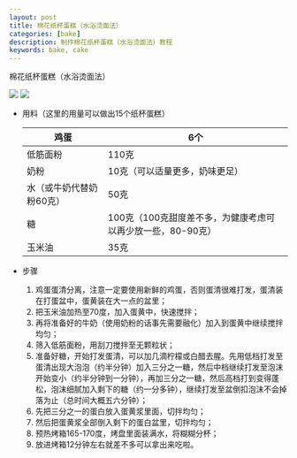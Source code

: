 ```yaml
---
layout: post
title: 棉花纸杯蛋糕（水浴烫面法）
categories: [bake]
description: 制作棉花纸杯蛋糕（水浴烫面法）教程
keywords: bake, cake
---
```


棉花纸杯蛋糕（水浴烫面法）

<img src="/images/posts/Water-bathed Cup Cake/1.jpg"/>

<img src="/images/posts/Water-bathed Cup Cake/2.jpg"/>

* 用料（这里的用量可以做出15个纸杯蛋糕）

  | 鸡蛋                     | 6个                                                         |
  | ------------------------ | ----------------------------------------------------------- |
  | 低筋面粉                 | 110克                                                       |
  | 奶粉                     | 10克（可以适量更多，奶味更足）                              |
  | 水（或牛奶代替奶粉60克） | 50克                                                        |
  | 糖                       | 100克（100克甜度差不多，为健康考虑可以再少放一些，80-90克） |
  | 玉米油                   | 35克                                                        |

* 步骤

  1. 鸡蛋蛋清分离，注意一定要使用新鲜的鸡蛋，否则蛋清很难打发，蛋清装在打蛋盆中，蛋黄装在大一点的盆里；
  2. 把玉米油加热至70度，加入蛋黄中，快速搅拌；
  3. 再将准备好的牛奶（使用奶粉的话事先需要融化）加入到蛋黄中继续搅拌均匀；
  4. 筛入低筋面粉，用刮刀搅拌至无颗粒状；
  5. 准备好糖，开始打发蛋清，可以加几滴柠檬或白醋去腥。先用低档打发至蛋清出现大泡泡（约半分钟）加入三分之一糖，然后中档继续打发至泡沫开始变小（约半分钟到一分钟），再加三分之一糖，然后高档打到变得蓬松，泡沫细腻加入剩下的糖（约一分多钟），继续打发至盆倒扣泡沫不会掉落为止（总时间大概五六分钟）；
  6. 先把三分之一的蛋白放入蛋黄浆里面，切拌均匀；
  7. 然后把蛋黄浆全部倒入剩下的蛋白盆里，切拌均匀；
  8. 预热烤箱165-170度，烤盘里面装满水，将糊糊分杯；
  9. 放进烤箱12分钟左右就差不多可以拿出来吃啦。